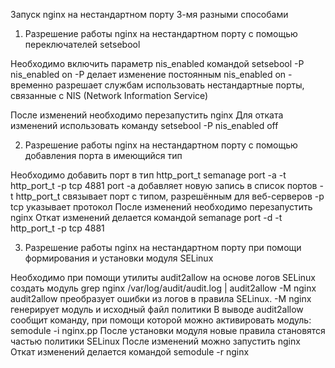 Запуск nginx на нестандартном порту 3-мя разными способами

1. Разрешение работы nginx на нестандартном порту с помощью переключателей setsebool

Необходимо включить параметр nis_enabled командой
setsebool -P nis_enabled on
-P делает изменение постоянным
nis_enabled on - временно разрешает службам использовать нестандартные порты, связанные с NIS (Network Information Service)

После изменений необходимо перезапустить nginx
Для отката изменений использовать команду 
setsebool -P nis_enabled off

2. Разрешение работы nginx на нестандартном порту с помощью добавления порта в имеющийся тип

Необходимо добавить порт в тип http_port_t
semanage port -a -t http_port_t -p tcp 4881
port -a добавляет новую запись в список портов
-t http_port_t связывает порт с типом, разрешённым для веб-серверов
-p tcp указывает протокол
После изменений необходимо перезапустить nginx
Откат изменений делается командой 
semanage port -d -t http_port_t -p tcp 4881

3. Разрешение работы nginx на нестандартном порту при помощи формирования и установки модуля SELinux

Необходимо при помощи утилиты audit2allow на основе логов SELinux создать модуль
grep nginx /var/log/audit/audit.log | audit2allow -M nginx
audit2allow преобразует ошибки из логов в правила SELinux. -M nginx генерирует модуль и исходный файл политики
В выводе audit2allow сообщит команду, при помощи которой можно активировать модуль:
semodule -i nginx.pp
После установки модуля новые правила становятся частью политики SELinux
После изменений можно запустить nginx
Откат изменений делается командой
semodule -r nginx
